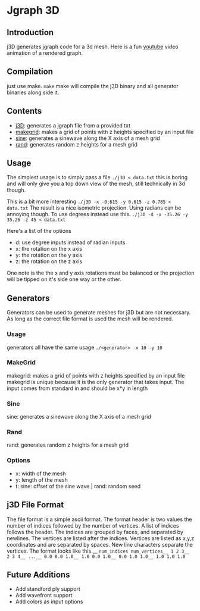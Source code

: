 # Jgraph 3D
## Introduction
j3D generates jgraph code for a 3d mesh. Here is a fun [youtube](https://youtu.be/R08tyazQmP8) video animation of a rendered graph.

## Compilation
just use make.
`make`
make will compile the j3D binary and all generator binaries along side it.

## Contents
- [j3D](#usage): generates a jgraph file from a provided txt
- [makegrid](#makegrid): makes a grid of points with z heights specified by an input file
- [sine](#sine): generates a sinewave along the X axis of a mesh grid
- [rand](#rand): generates random z heights for a mesh grid

## Usage

The simplest usage is to simply pass a file
`./j3D < data.txt`
this is boring and will only give you a top down view of the mesh, still technically in 3d though.

This is a bit more interesting
`./j3D -x -0.615 -y 0.615 -z 0.785 < data.txt`
The result is a nice isometric projection. Using radians can be annoying though. To use degrees instead use this.
`./j3D -d -x -35.26 -y 35.26 -z 45 < data.txt`

Here's a list of the options

- d: use degree inputs instead of radian inputs
- x: the rotation on the x axis
- y: the rotation on the y axis
- z: the rotation on the z axis

One note is the the x and y axis rotations must be balanced or the projection will be tipped on it's side one way or the other.

## Generators
Generators can be used to generate meshes for j3D but are not necessary. As long as the correct file format is used the mesh will be rendered.

### Usage
generators all have the same usage
`./<generator> -x 10 -y 10`

### MakeGrid
makegrid: makes a grid of points with z heights specified by an input file
makegrid is unique because it is the only generator that takes input. The input comes from standard in and should be x*y in length

### Sine
sine: generates a sinewave along the X axis of a mesh grid

### Rand
rand: generates random z heights for a mesh grid

### Options
- x: width of the mesh
- y: length of the mesh
- t: sine: offset of the sine wave | rand: random seed 

## j3D File Format
The file format is a simple ascii format. The format header is two values the number of indices followed by the number of vertices. A list of indices follows the header. The indices are grouped by faces, and separated by newlines. The vertices are listed after the indices. Vertices are listed as x,y,z coordinates and are separated by spaces. New line characters separate the vertices. The format looks like this.__
`num_indices num_vertices__
 1 2 3__
 2 3 4__
 ...__
 0.0 0.0 1.0__
 1.0 0.0 1.0__
 0.0 1.0 1.0__
 1.0 1.0 1.0`


## Future Additions

- Add standford ply support
- Add wavefront support
- Add colors as input options

